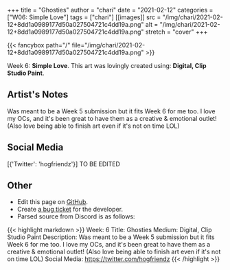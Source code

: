 +++
title =       "Ghosties"
author =      "chari"
date =        "2021-02-12"
categories =  ["W06: Simple Love"]
tags =        ["chari"]
[[images]]
                      src = "/img/chari/2021-02-12+8dd1a0989177d50a027504721c4dd19a.png"
                      alt = "/img/chari/2021-02-12+8dd1a0989177d50a027504721c4dd19a.png"
                      stretch = "cover"
+++


{{< fancybox path="/" file="/img/chari/2021-02-12+8dd1a0989177d50a027504721c4dd19a.png" >}}


Week 6: **Simple Love**. This art was lovingly created using: **Digital, Clip Studio Paint**.

## Artist's Notes

Was meant to be a Week 5 submission but it fits Week 6 for me too. I love my OCs, and it's been great to have them as a creative & emotional outlet! (Also love being able to finish art even if it's not on time LOL)

## Social Media

[{'Twitter': 'hogfriendz'}] TO BE EDITED

## Other

- Edit this page on [GitHub](https://github.com/teaminkling/web-refresh/edit/main/blog/content/blog/chari-week-6-3bfe.md).
- Create [a bug ticket](https://github.com/teaminkling/web-refresh/issues/new?assignees=&labels=bug&template=problem-report.md&title=) for the developer.
- Parsed source from Discord is as follows:

{{< highlight markdown >}}
Week: 6
Title: Ghosties
Medium: Digital, Clip Studio Paint
Description: Was meant to be a Week 5 submission but it fits Week 6 for me too. I love my OCs, and it's been great to have them as a creative & emotional outlet! (Also love being able to finish art even if it's not on time LOL)
Social Media: https://twitter.com/hogfriendz
{{< /highlight >}}